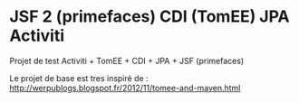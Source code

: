 JSF 2 (primefaces) CDI (TomEE) JPA Activiti
================

Projet de test Activiti + TomEE + CDI + JPA + JSF (primefaces)

Le projet de base est tres inspiré de :
http://werpublogs.blogspot.fr/2012/11/tomee-and-maven.html
